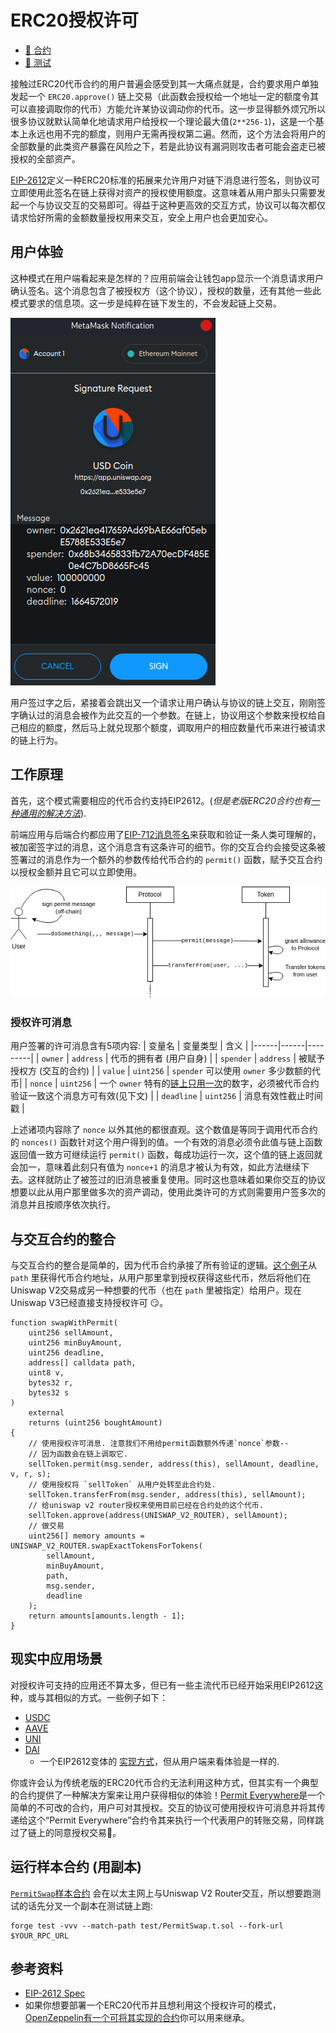 # ERC20授权许可

- [📜 合约](./PermitSwap.sol)
- [🐞 测试](../../test/PermitSwap.t.sol)

接触过ERC20代币合约的用户普遍会感受到其一大痛点就是，合约要求用户单独发起一个 `ERC20.approve()` 链上交易（此函数会授权给一个地址一定的额度令其可以直接调取你的代币）方能允许某协议调动你的代币。这一步显得额外烦冗所以很多协议就默认简单化地请求用户给授权一个理论最大值(`2**256-1`)，这是一个基本上永远也用不完的额度，则用户无需再授权第二遍。然而，这个方法会将用户的全部数量的此类资产暴露在风险之下，若是此协议有漏洞则攻击者可能会盗走已被授权的全部资产。

[EIP-2612](https://eips.ethereum.org/EIPS/eip-2612)定义一种ERC20标准的拓展来允许用户对链下消息进行签名，则协议可立即使用此签名在链上获得对资产的授权使用额度。这意味着从用户那头只需要发起一个与协议交互的交易即可。得益于这种更高效的交互方式，协议可以每次都仅请求恰好所需的金额数量授权用来交互，安全上用户也会更加安心。

## 用户体验
这种模式在用户端看起来是怎样的？应用前端会让钱包app显示一个消息请求用户确认签名。这个消息包含了被授权方（这个协议），授权的数量，还有其他一些此模式要求的信息项。这一步是纯粹在链下发生的，不会发起链上交易。

![metamask permit sign prompt](./metamask-permit-sign-prompt.png)

用户签过字之后，紧接着会跳出又一个请求让用户确认与协议的链上交互，刚刚签字确认过的消息会被作为此交互的一个参数。在链上，协议用这个参数来授权给自己相应的额度，然后马上就兑现那个额度，调取用户的相应数量代币来进行被请求的链上行为。

## 工作原理
首先，这个模式需要相应的代币合约支持EIP2612。(*但是老版ERC20合约也有[一种通用的解决方法](#real-world-support)*).

前端应用与后端合约都应用了[EIP-712消息签名](../eip712-signed-messages)来获取和验证一条人类可理解的，被加密签字过的消息，这个消息含有这条许可的细节。你的交互合约会接受这条被签署过的消息作为一个额外的参数传给代币合约的 `permit()` 函数，赋予交互合约以授权金额并且它可以立即使用。

![contract flow](./permit-flow.png)

### 授权许可消息
用户签署的许可消息含有5项内容:
| 变量名 | 变量类型 | 含义 |
|------|------|---------|
| `owner` | `address` | 代币的拥有者 (用户自身) |
| `spender` | `address` | 被赋予授权方 (交互的合约) |
| `value` | `uint256` | `spender` 可以使用 `owner` 多少数额的代币|
| `nonce` | `uint256` | 一个 `owner` 特有的[链上只用一次](#the-nonce)的数字，必须被代币合约验证一致这个消息方可有效(见下文) |
|  `deadline` | `uint256` | 消息有效性截止时间戳 |

上述诸项内容除了 `nonce` 以外其他的都很直观。这个数值是等同于调用代币合约的 `nonces()` 函数针对这个用户得到的值。一个有效的消息必须令此值与链上函数返回值一致方可继续运行 `permit()` 函数，每成功运行一次，这个值的链上返回就会加一，意味着此刻只有值为 `nonce+1` 的消息才被认为有效，如此方法继续下去。这样就防止了被签过的旧消息被重复使用。同时这也意味着如果你交互的协议想要以此从用户那里做多次的资产调动，使用此类许可的方式则需要用户签多次的消息并且按顺序依次执行。

## 与交互合约的整合
与交互合约的整合是简单的，因为代币合约承接了所有验证的逻辑。[这个例子]((./PermitSwap.sol))从 `path` 里获得代币合约地址，从用户那里拿到授权获得这些代币，然后将他们在Uniswap V2交易成另一种想要的代币（也在 `path` 里被指定）给用户。现在Uniswap V3已经直接支持授权许可 😏。

```solidity
function swapWithPermit(
    uint256 sellAmount,
    uint256 minBuyAmount,
    uint256 deadline,
    address[] calldata path,
    uint8 v,
    bytes32 r,
    bytes32 s
)
    external
    returns (uint256 boughtAmount)
{
    // 使用授权许可消息. 注意我们不用给permit函数额外传递`nonce`参数--
    // 因为函数会在链上调取它.
    sellToken.permit(msg.sender, address(this), sellAmount, deadline, v, r, s);
    // 使用授权将 `sellToken` 从用户处转至此合约处.
    sellToken.transferFrom(msg.sender, address(this), sellAmount);
    // 给uniswap v2 router授权来使用目前已经在合约处的这个代币.
    sellToken.approve(address(UNISWAP_V2_ROUTER), sellAmount);
    // 做交易
    uint256[] memory amounts = UNISWAP_V2_ROUTER.swapExactTokensForTokens(
        sellAmount,
        minBuyAmount,
        path,
        msg.sender,
        deadline
    );
    return amounts[amounts.length - 1];
}
```

## 现实中应用场景
对授权许可支持的应用还不算太多，但已有一些主流代币已经开始采用EIP2612这种，或与其相似的方式。一些例子如下：
- [USDC](https://etherscan.io/token/0xa0b86991c6218b36c1d19d4a2e9eb0ce3606eb48#code)
- [AAVE](https://etherscan.io/token/0x7fc66500c84a76ad7e9c93437bfc5ac33e2ddae9#code)
- [UNI](https://etherscan.io/token/0x1f9840a85d5af5bf1d1762f925bdaddc4201f984#code)
- [DAI](https://etherscan.io/token/0x6b175474e89094c44da98b954eedeac495271d0f#code)
    - 一个EIP2612变体的 [实现方式]((https://github.com/makerdao/developerguides/blob/master/dai/how-to-use-permit-function/how-to-use-permit-function.md))，但从用户端来看体验是一样的.

你或许会认为传统老版的ERC20代币合约无法利用这种方式，但其实有一个典型的合约提供了一种解决方案来让用户获得相似的体验！[Permit Everywhere](https://github.com/merklejerk/permit-everywhere)是一个简单的不可改的合约，用户可对其授权。交互的协议可使用授权许可消息并将其传递给这个“Permit Everywhere”合约令其来执行一个代表用户的转账交易，同样跳过了链上的同意授权交易🤯。

## 运行样本合约 (用副本)
[`PermitSwap`样本合约](./PermitSwap.sol) 会在以太主网上与Uniswap V2 Router交互，所以想要跑测试的话先分叉一个副本在测试链上跑:

```
forge test -vvv --match-path test/PermitSwap.t.sol --fork-url $YOUR_RPC_URL
```

## 参考资料
- [EIP-2612 Spec](https://eips.ethereum.org/EIPS/eip-2612)
- 如果你想要部署一个ERC20代币并且想利用这个授权许可的模式，[OpenZeppelin有一个可将其实现的合约](https://github.com/OpenZeppelin/openzeppelin-contracts/blob/master/contracts/token/ERC20/extensions/draft-ERC20Permit.sol)你可以用来继承。
